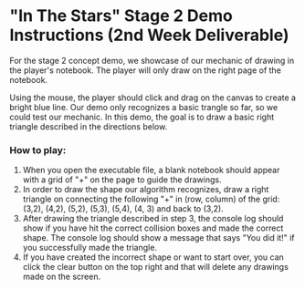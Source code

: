 # "In The Stars" Stage 2 Demo Instructions (2nd Week Deliverable)

For the stage 2 concept demo, we showcase of our mechanic of drawing in the player's notebook. The player will only draw on the right page of the notebook.

Using the mouse, the player should click and drag on the canvas to create a bright blue line. Our demo only recognizes a basic trangle so far, so we could test our mechanic. In this demo, the goal is to draw a basic right triangle described in the directions below. 

### How to play: 

1. When you open the executable file, a blank notebook should appear with a grid of "+" on the page to guide the drawings. 
2. In order to draw the shape our algorithm recognizes, draw a right triangle on connecting the following "+" in (row, column) of the grid: (3,2), (4,2), (5,2), (5,3), (5,4), (4, 3) and back to (3,2). 
3. After drawing the triangle described in step 3, the console log should show if you have hit the correct collision boxes and made the correct shape. The console log should show a message that says "You did it!" if you successfully made the triangle. 
4.  If you have created the incorrect shape or want to start over, you can click the clear button on the top right and that will delete any drawings made on the screen. 
